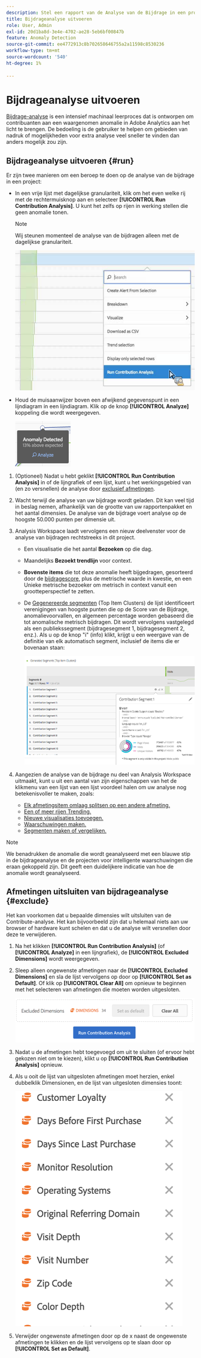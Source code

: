 ```yaml
---
description: Stel een rapport van de Analyse van de Bijdrage in een project van de Werkruimte in werking.
title: Bijdrageanalyse uitvoeren
role: User, Admin
exl-id: 20d1ba8d-3e4e-4702-ae28-5eb6bf00847b
feature: Anomaly Detection
source-git-commit: ee4772913c8b702658646755a2a11598c8530236
workflow-type: tm+mt
source-wordcount: '540'
ht-degree: 1%

---
```


# Bijdrageanalyse uitvoeren

[Bijdrage-analyse](/help/analyze/analysis-workspace/c-anomaly-detection/anomaly-detection.md#contribution-analysis) is een intensief machinaal leerproces dat is ontworpen om contribuanten aan een waargenomen anomalie in Adobe Analytics aan het licht te brengen. De bedoeling is de gebruiker te helpen om gebieden van nadruk of mogelijkheden voor extra analyse veel sneller te vinden dan anders mogelijk zou zijn.

## Bijdrageanalyse uitvoeren {#run}

Er zijn twee manieren om een beroep te doen op de analyse van de bijdrage in een project:

* In een vrije lijst met dagelijkse granulariteit, klik om het even welke rij met de rechtermuisknop aan en selecteer **[!UICONTROL Run Contribution Analysis]**. U kunt het zelfs op rijen in werking stellen die geen anomalie tonen.

  >[!NOTE]
  >
  >Wij steunen momenteel de analyse van de bijdragen alleen met de dagelijkse granulariteit.

  ![](assets/run_ca.png)

* Houd de muisaanwijzer boven een afwijkend gegevenspunt in een lijndiagram in een lijndiagram. Klik op de knop **[!UICONTROL Analyze]** koppeling die wordt weergegeven.

  ![](assets/contribution-analysis.png)

1. (Optioneel) Nadat u hebt geklikt **[!UICONTROL Run Contribution Analysis]** in of de lijngrafiek of een lijst, kunt u het werkingsgebied van (en zo versnellen) de analyse door [exclusief afmetingen](#exclude).

1. Wacht terwijl de analyse van uw bijdrage wordt geladen. Dit kan veel tijd in beslag nemen, afhankelijk van de grootte van uw rapportenpakket en het aantal dimensies. De analyse van de bijdrage voert analyse op de hoogste 50.000 punten per dimensie uit.
1. Analysis Workspace laadt vervolgens een nieuw deelvenster voor de analyse van bijdragen rechtstreeks in dit project.

   * Een visualisatie die het aantal **Bezoeken** op die dag.
   * Maandelijks **Bezoekt trendlijn** voor context.
   * **Bovenste items** die tot deze anomalie heeft bijgedragen, gesorteerd door de [bijdragescore](/help/analyze/analysis-workspace/c-anomaly-detection/anomaly-detection.md#contribution-analysis), plus de metrische waarde in kwestie, en een Unieke metrische bezoeker om metrisch in context vanuit een grootteperspectief te zetten.

   * De [Gegenereerde segmenten](https://experienceleague.adobe.com/docs/analytics/components/segmentation/segmentation-workflow/seg-build.html?lang=nl-NL) (Top Item Clusters) de lijst identificeert verenigingen van hoogste punten die op de Score van de Bijdrage, anomalievoorvallen, en algemeen percentage worden gebaseerd die tot anomalische metrisch bijdragen. Dit wordt vervolgens vastgelegd als een publiekssegment (bijdragesegment 1, bijdragesegment 2, enz.). Als u op de knop &quot;i&quot; (info) klikt, krijgt u een weergave van de definitie van elk automatisch segment, inclusief de items die er bovenaan staan:

     ![](assets/auto_segment.png)

1. Aangezien de analyse van de bijdrage nu deel van Analysis Workspace uitmaakt, kunt u uit een aantal van zijn eigenschappen van het de klikmenu van een lijst van een lijst voordeel halen om uw analyse nog betekenisvoller te maken, zoals:

   * [Elk afmetingsitem omlaag splitsen op een andere afmeting.](/help/analyze/analysis-workspace/components/dimensions/t-breakdown-fa.md)
   * [Een of meer rijen Trending.](/help/analyze/analysis-workspace/home.md#section_34930C967C104C2B9092BA8DCF2BF81A)
   * [Nieuwe visualisaties toevoegen.](/help/analyze/analysis-workspace/visualizations/freeform-analysis-visualizations.md)
   * [Waarschuwingen maken.](/help/components/c-alerts/intellligent-alerts.md)
   * [Segmenten maken of vergelijken.](/help/analyze/analysis-workspace/c-panels/c-segment-comparison/segment-comparison.md)

>[!NOTE]
>
>We benadrukken de anomalie die wordt geanalyseerd met een blauwe stip in de bijdrageanalyse en de projecten voor intelligente waarschuwingen die eraan gekoppeld zijn. Dit geeft een duidelijkere indicatie van hoe de anomalie wordt geanalyseerd.

## Afmetingen uitsluiten van bijdrageanalyse {#exclude}

Het kan voorkomen dat u bepaalde dimensies wilt uitsluiten van de Contribute-analyse. Het kan bijvoorbeeld zijn dat u helemaal niets aan uw browser of hardware kunt schelen en dat u de analyse wilt versnellen door deze te verwijderen.

1. Na het klikken **[!UICONTROL Run Contribution Analysis]** (of **[!UICONTROL Analyze]** in een lijngrafiek), de **[!UICONTROL Excluded Dimensions]** wordt weergegeven.

1. Sleep alleen ongewenste afmetingen naar de **[!UICONTROL Excluded Dimensions]** en sla de lijst vervolgens op door op **[!UICONTROL Set as Default]**. Of klik op **[!UICONTROL Clear All]** om opnieuw te beginnen met het selecteren van afmetingen die moeten worden uitgesloten.

   ![](assets/exclude_dimensions.png)

1. Nadat u de afmetingen hebt toegevoegd om uit te sluiten (of ervoor hebt gekozen niet om te kiezen), klikt u op **[!UICONTROL Run Contribution Analysis]** opnieuw.
1. Als u ooit de lijst van uitgesloten afmetingen moet herzien, enkel dubbelklik Dimensionen, en de lijst van uitgesloten dimensies toont:

   ![](assets/excluded-dimensions.png)

1. Verwijder ongewenste afmetingen door op de x naast de ongewenste afmetingen te klikken en de lijst vervolgens op te slaan door op **[!UICONTROL Set as Default]**.
